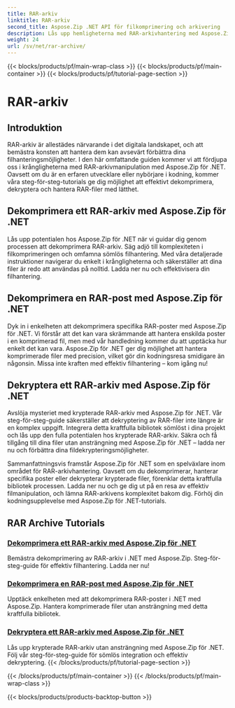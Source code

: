```yaml
---
title: RAR-arkiv
linktitle: RAR-arkiv
second_title: Aspose.Zip .NET API för filkomprimering och arkivering
description: Lås upp hemligheterna med RAR-arkivhantering med Aspose.Zip för .NET! Dekomprimera, dekryptera och hantera komprimerade filer utan ansträngning. Ladda ner nu för effektiv filhantering.
weight: 24
url: /sv/net/rar-archive/
---
```


{{< blocks/products/pf/main-wrap-class >}}
{{< blocks/products/pf/main-container >}}
{{< blocks/products/pf/tutorial-page-section >}}

# RAR-arkiv


## Introduktion

RAR-arkiv är allestädes närvarande i det digitala landskapet, och att bemästra konsten att hantera dem kan avsevärt förbättra dina filhanteringsmöjligheter. I den här omfattande guiden kommer vi att fördjupa oss i krångligheterna med RAR-arkivmanipulation med Aspose.Zip för .NET. Oavsett om du är en erfaren utvecklare eller nybörjare i kodning, kommer våra steg-för-steg-tutorials ge dig möjlighet att effektivt dekomprimera, dekryptera och hantera RAR-filer med lätthet.

## Dekomprimera ett RAR-arkiv med Aspose.Zip för .NET
Lås upp potentialen hos Aspose.Zip för .NET när vi guidar dig genom processen att dekomprimera RAR-arkiv. Säg adjö till komplexiteten i filkomprimeringen och omfamna sömlös filhantering. Med våra detaljerade instruktioner navigerar du enkelt i krångligheterna och säkerställer att dina filer är redo att användas på nolltid. Ladda ner nu och effektivisera din filhantering.

## Dekomprimera en RAR-post med Aspose.Zip för .NET
Dyk in i enkelheten att dekomprimera specifika RAR-poster med Aspose.Zip för .NET. Vi förstår att det kan vara skrämmande att hantera enskilda poster i en komprimerad fil, men med vår handledning kommer du att upptäcka hur enkelt det kan vara. Aspose.Zip för .NET ger dig möjlighet att hantera komprimerade filer med precision, vilket gör din kodningsresa smidigare än någonsin. Missa inte kraften med effektiv filhantering – kom igång nu!

## Dekryptera ett RAR-arkiv med Aspose.Zip för .NET
Avslöja mysteriet med krypterade RAR-arkiv med Aspose.Zip för .NET. Vår steg-för-steg-guide säkerställer att dekryptering av RAR-filer inte längre är en komplex uppgift. Integrera detta kraftfulla bibliotek sömlöst i dina projekt och lås upp den fulla potentialen hos krypterade RAR-arkiv. Säkra och få tillgång till dina filer utan ansträngning med Aspose.Zip för .NET – ladda ner nu och förbättra dina fildekrypteringsmöjligheter.

Sammanfattningsvis framstår Aspose.Zip för .NET som en spelväxlare inom området för RAR-arkivhantering. Oavsett om du dekomprimerar, hanterar specifika poster eller dekrypterar krypterade filer, förenklar detta kraftfulla bibliotek processen. Ladda ner nu och ge dig ut på en resa av effektiv filmanipulation, och lämna RAR-arkivens komplexitet bakom dig. Förhöj din kodningsupplevelse med Aspose.Zip för .NET-tutorials.
## RAR Archive Tutorials
### [Dekomprimera ett RAR-arkiv med Aspose.Zip för .NET](./decompress-rar-archive/)
Bemästra dekomprimering av RAR-arkiv i .NET med Aspose.Zip. Steg-för-steg-guide för effektiv filhantering. Ladda ner nu!
### [Dekomprimera en RAR-post med Aspose.Zip för .NET](./decompress-rar-entry/)
Upptäck enkelheten med att dekomprimera RAR-poster i .NET med Aspose.Zip. Hantera komprimerade filer utan ansträngning med detta kraftfulla bibliotek.
### [Dekryptera ett RAR-arkiv med Aspose.Zip för .NET](./decrypt-rar-archive/)
Lås upp krypterade RAR-arkiv utan ansträngning med Aspose.Zip för .NET. Följ vår steg-för-steg-guide för sömlös integration och effektiv dekryptering.
{{< /blocks/products/pf/tutorial-page-section >}}

{{< /blocks/products/pf/main-container >}}
{{< /blocks/products/pf/main-wrap-class >}}

{{< blocks/products/products-backtop-button >}}
